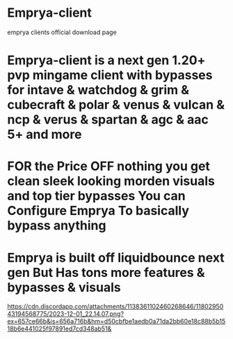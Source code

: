 # Emprya-client
emprya clients official download page 


# Emprya-client is a next gen 1.20+ pvp mingame client with bypasses for intave & watchdog & grim & cubecraft & polar & venus & vulcan & ncp & verus & spartan & agc & aac 5+ and more 
# FOR the Price OFF nothing you get clean sleek looking morden visuals and top tier bypasses You can Configure Emprya To basically bypass anything 
# Emprya is built off liquidbounce next gen But Has tons more features & bypasses & visuals  
https://cdn.discordapp.com/attachments/1138361102460268646/1180295043194568775/2023-12-01_22.14.07.png?ex=657ce66b&is=656a716b&hm=d50cbfbe1aedb0a71da2bb60e18c88b5b1518b6e441025f97891ed7cd348ab51&
